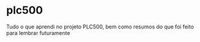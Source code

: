 # plc500
Tudo o que aprendi no projeto PLC500, bem como resumos do que foi feito para lembrar futuramente
